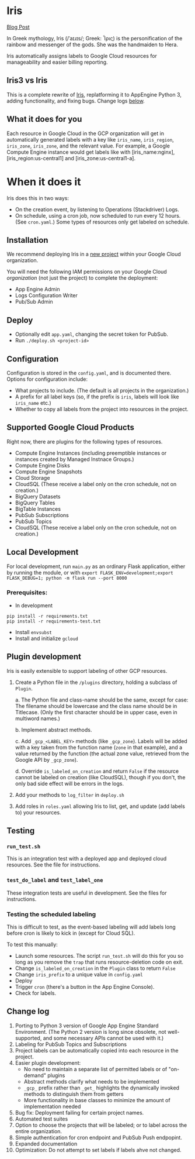 # Iris
[Blog Post](https://blog.doit-intl.com/auto-tagging-google-cloud-resources-6647cc7477c5)

In Greek mythology, Iris (/ˈaɪɹɪs/; Greek: Ἶρις) is the personification of the rainbow and messenger of the gods. 
She was the handmaiden to Hera.

Iris automatically assigns labels to Google Cloud resources for manageability and easier billing reporting. 

## Iris3 vs Iris

This is a complete rewrite of [Iris](https://github.com/doitintl/iris), replatforming it to AppEngine Python 3, 
adding functionality, and fixing bugs. Change logs [below](#change-log).

## What it does for you
Each resource in Google Cloud in the GCP organization will get in automatically generated labels
with a key like `iris_name`, `iris_region`, `iris_zone`, `iris_zone`, and the relevant value.
For example, a Google Compute Engine instance would get labels like
with [iris_name:nginx], [iris_region:us-central1] and [iris_zone:us-central1-a].

# When it does it
Iris does this in two ways:
* On the creation event, by listening to Operations (Stackdriver) Logs.
* On schedule, using a cron job, now scheduled to run every 12 hours. (See `cron.yaml`.) Some types
of resources only get labeled on schedule.

## Installation

We recommend deploying Iris in a
[new project](https://cloud.google.com/resource-manager/docs/creating-managing-projects#creating_a_project)
within your Google Cloud organization. 

You will need the following IAM permissions on your Google Cloud _organization_ (not just the project) 
to complete the deployment: 

 * App Engine Admin
 * Logs Configuration Writer
 * Pub/Sub Admin

## Deploy
* Optionally edit `app.yaml`, changing the secret token for PubSub.
* Run  `./deploy.sh <project-id>` 

## Configuration

Configuration is stored in the `config.yaml`, and is documented there.
Options for configuration include:
- What projects to include. (The default is all projects in the organization.)
- A prefix for all label keys (so, if the prefix is `iris`, labels will look like `iris_name` etc.)
- Whether to copy all labels from the project into resources in the project.



## Supported Google Cloud Products

Right now, there are plugins for the following types of resources.
* Compute Engine Instances (including  preemptible instances or instances created by Managed Instnace Groups.)
* Compute Engine Disks
* Compute Engine Snapshots
* Cloud Storage
* CloudSQL (These receive a label only on the cron schedule, not on creation.)
* BigQuery Datasets
* BigQuery Tables
* BigTable Instances
* PubSub Subscriptions
* PubSub Topics
* CloudSQL (These receive a label only on the cron schedule, not on creation.)

## Local Development
For local development, run `main.py` as an ordinary Flask application, either by running the module,
or with `export FLASK_ENV=development;export FLASK_DEBUG=1; python -m flask run --port 8000`

### Prerequisites:
* In development
```
pip install -r requirements.txt
pip install -r requirements-test.txt
```
* Install `envsubst`
* Install and initialize `gcloud`

## Plugin development

Iris is easily extensible to support labeling of other GCP resources. 

1. Create a Python file in the `/plugins` directory, holding a subclass of `Plugin`. 

    a. The Python file and class-name should be the same, except for case:
    The filename should be lowercase and the class name should be in Titlecase.
    (Only the first character should be in upper case, even in multiword names.)
 
    b. Implement abstract methods. 
    
    c. Add `_gcp_<LABEL_KEY>` methods (like `_gcp_zone`). Labels will be 
    added with a key taken from the function name (`zone` in that example),
    and a value returned by the function (the actual zone value, retrieved from the Google
    API by `_gcp_zone`).

    d. Override `is_labeled_on_creation` and return `False` if the
    resource cannot be labeled on creation (like CloudSQL), though 
    if you don't, the only bad side effect will be errors in the logs.

2. Add your methods to `log_filter` in `deploy.sh` 
3. Add roles in `roles.yaml` allowing Iris to list, get, and 
update (add labels to) your resources.

## Testing
### `run_test.sh`
This is an integration test with a deployed app and deployed cloud resources.
See the file for instructions.

### `test_do_label` and `test_label_one`
These integration tests are useful in development. See the files for instructions.

### Testing the scheduled labeling
This is difficult to test, as the event-based labeling will add labels long before cron is
likely to kick in (except for Cloud SQL). 

To test this manually:
* Launch some resources. The script `run_test.sh` will do this for you so long as you remove the 
`trap` that runs resource-deletion code on exit.
* Change `is_labeled_on_creation` in the `Plugin` class to return `False` 
* Change `iris_prefix` to a unique value in `config.yaml` 
* Deploy 
* Trigger `cron` (there's a button in the App Engine Console).
* Check for labels.

## Change log
1. Porting to Python 3 version of Google App Engine Standard Environment. 
(The Python 2 version is long since obsolete, not well-supported, and some necessary
APIs cannot be used with it.)
1. Labeling for PubSub Topics and Subscriptions
1. Project labels can be automatically copied into each resource in the project.
1. Easier plugin development: 
    * No need to maintain a separate list of permitted labels or of "on-demand" plugins
    * Abstract methods clarify what needs to be implemented
    * `_gcp_` prefix rather than `_get_` highlights the dynamically invoked methods to 
distinguish them from getters
    * More functionality in base classes to minimize the amount of implementation needed
1. Bug fix: Deployment failing for certain project names.
1. Automated test suites
1. Option to choose the projects that will be labeled; or to label across the entire organization.
1. Simple authentication for cron endpoint and PubSub Push endpopint.
1. Expanded documentation
1. Optimization: Do not attempt to set labels if labels ahve not changed.
